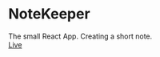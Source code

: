 # NoteKeeper
The small React App. Creating a short note.  
[Live](https://ab-note-keeper.netlify.app/)